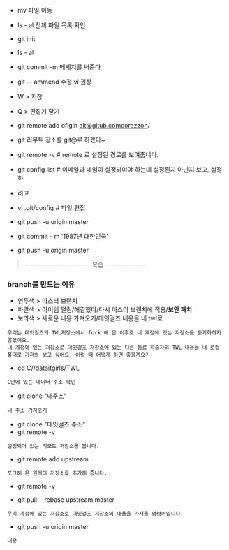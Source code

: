* mv 파일 이동
* ls - al 전체 파일 목록 확인
* git init
* ls - al
* git commit -m 메세지를 써준다
* git -- ammend 수정 vi 권장
* W > 저장
* Q > 편집기 닫기
* git remote add ofigin ait@gitub.comcorazzon/ 
* git 리무트 장소를 git@로 하겠다~
* git remote -v #  remote 로 설정된 경로를 보여줍니다.
* git config list # 이메일과 네임이 설정되여야 하는데 설정된지 아닌지 보고, 설정하
* 려고
* vi .git/config # 파일 편집
 
* git push -u origin master

* git commit - m '1987년 대한민국'
* git push -u origin master


> ------------------------복습---------------

### branch를 만드는 이유
* 연두색 > 마스터 브랜치
* 파란색 > 아이템 털림/해결했다/다시 마스터 브랜치에 적용/**보안 패치**
* 보라색 > 새로운 내용 가져오기/데잇걸즈 내용을 내 twl로
```
우리는 데잇걸즈의 TWL저장소에서 fork 해 온 이후로 내 계정에 있는 저장소를 동기화하지 않았어요.
내 계정에 있는 저장소로 데잇걸즈 저장소에 있는 다른 동료 학습자의 TWL 내용을 내 로컬 폴더로 가져와 보고 싶어요. 이럴 때 어떻게 하면 좋을까요? 
```
* cd C//dataitgirls/TWL
```
C안에 있는 데이터 주소 확인
```
* git clone "내주소"
```
내 주소 가져오기
```
* git clone "데잇걸즈 주소"
* git remote -v
```
설정되어 있는 리모트 저장소를 봅니다.
```
* git remote add upstream
```
포크해 온 원래의 저장소를 추가해 줍니다.

```
* git remote -v

* git pull --rebase upstream master
```
우리 계정에 있는 저장소로 데잇걸즈 저장소의 내용을 가져올 명령어입니다.
```
* git push -u origin master
```
내용 
```
